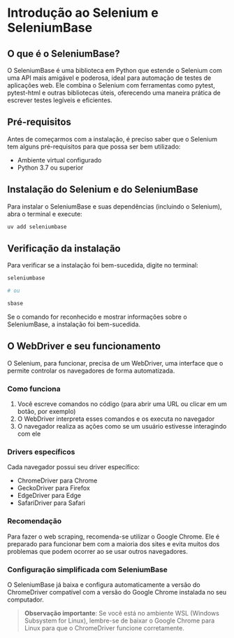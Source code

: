 # Introdução ao Selenium e SeleniumBase

## O que é o SeleniumBase?

O SeleniumBase é uma biblioteca em Python que estende o Selenium com uma API mais amigável e poderosa, ideal para automação de testes de aplicações web. Ele combina o Selenium com ferramentas como pytest, pytest-html e outras bibliotecas úteis, oferecendo uma maneira prática de escrever testes legíveis e eficientes.

## Pré-requisitos

Antes de começarmos com a instalação, é preciso saber que o Selenium tem alguns pré-requisitos para que possa ser bem utilizado:

- Ambiente virtual configurado
- Python 3.7 ou superior

## Instalação do Selenium e do SeleniumBase

Para instalar o SeleniumBase e suas dependências (incluindo o Selenium), abra o terminal e execute:

```bash
uv add seleniumbase
```

## Verificação da instalação

Para verificar se a instalação foi bem-sucedida, digite no terminal:

```bash
seleniumbase

# ou

sbase
```

Se o comando for reconhecido e mostrar informações sobre o SeleniumBase, a instalação foi bem-sucedida.

## O WebDriver e seu funcionamento

O Selenium, para funcionar, precisa de um WebDriver, uma interface que o permite controlar os navegadores de forma automatizada.

### Como funciona

1. Você escreve comandos no código (para abrir uma URL ou clicar em um botão, por exemplo)
2. O WebDriver interpreta esses comandos e os executa no navegador
3. O navegador realiza as ações como se um usuário estivesse interagindo com ele

### Drivers específicos

Cada navegador possui seu driver específico:

- ChromeDriver para Chrome
- GeckoDriver para Firefox
- EdgeDriver para Edge
- SafariDriver para Safari

### Recomendação

Para fazer o web scraping, recomenda-se utilizar o Google Chrome. Ele é preparado para funcionar bem com a maioria dos sites e evita muitos dos problemas que podem ocorrer ao se usar outros navegadores.

### Configuração simplificada com SeleniumBase

O SeleniumBase já baixa e configura automaticamente a versão do ChromeDriver compatível com a versão do Google Chrome instalada no seu computador.

> **Observação importante**: Se você está no ambiente WSL (Windows Subsystem for Linux), lembre-se de baixar o Google Chrome para Linux para que o ChromeDriver funcione corretamente.
